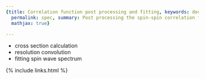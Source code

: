 ```yaml
---
{title: Correlation function post processing and fitting, keywords: docs, sidebar: sw_sidebar,
  permalink: spec, summary: Post processing the spin-spin correlation function, folder: documentation,
  mathjax: true}

---
```


 
* cross section calculation
* resolution convolution
* fitting spin wave spectrum

{% include links.html %}
